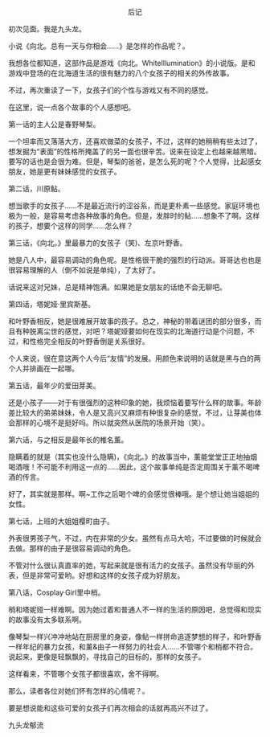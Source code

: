 <p align="center">后记</p>

初次见面。我是九头龙。

小说《向北。总有一天与你相会……》是怎样的作品呢？。

我想各位都知道，这部作品是游戏《向北。WhiteIllumination》的小说版。是和游戏中登场的在北海道生活的很有魅力的八个女孩子的相关的外传故事。

不过，再次重读了一下，女孩子们的个性与游戏又有不同的感觉。

在这里，说一点各个故事的个人感想吧。

第一话的主人公是春野琴梨。

一个坦率而又落落大方，还喜欢做菜的女孩子，不过，这样的她稍稍有些太过了，想发掘为“表面”的性格所掩盖了的另一面也很辛苦。说来在设定上也越来越黑暗。要写的话也是会很为难。但是，琴梨的爸爸，是怎么死的呢？个人觉得，比起感女朋友，她是更有妹妹感觉的女孩子。

第二话，川原鲇。

想当歌手的女孩子……不是最近流行的涩谷系，而是更朴素一些感觉。家庭环境也极为一般，是容易考虑各种故事的角色。但是，发胖时的鲇……想象不了啊。这样的孩子，想要个这样的同学……怎么样？

第三话，《向北。》里最暴力的女孩子（笑)、左京叶野香。

她是八人中，最容易调动的角色呢。是性格很干脆的强烈的行动派。哥哥达也也是很容易理解的人（倒不如说是单纯），了太好了。

话说来这对兄妹，总是精神饱满。如果她是女朋友的话绝不会无聊吧。

第四话，塔妮娅·里宾斯基。

和叶野香相反，她是很难展开故事的孩子。总之，神秘的带着谜团的部分很多，而且有种脱离尘世的感觉，对吧？塔妮娅要如何在现实的北海道行动是个问题，不过，和性格完全相反的叶野香倒是关系很好。

个人来说，很在意这两个人今后“友情”的发展。用颜色来说明的话就是黑与白的两个人并排画在一起哪。

第五话，最年少的爱田芽美。

还是小孩子——对于有很强烈的这种印象的她，我烦恼着要写什么样的故事。年龄差比较大的弟弟妹妹，令人是又高兴又麻烦有种很复杂的感觉，不过，让芽美也体会那样的心境不是挺好吗。所以就突然从医院的场景开始（笑）。

第六话，与之相反是最年长的椎名薰。

隐瞒着的就是（其实也没什么隐瞒)，《向北。》的故事当中，薰能堂堂正正地抽烟喝酒哦！不可能不利用这一点的……因此，这个故事单纯是否定周围关于薰不喝啤酒的传言。

好了，其实就是那样。啊~工作之后喝个啤的会感觉很棒哦。是个想让她当姐姐的女性。

第七话，上班的大姐姐樱町由子。

外表很男孩子气，不过，内在非常的少女。虽然有点马大哈，不过要做的时候就会去做。那样的由子是很容易调动的角色。

不管对什么很认真直率的她，写起来就是很有活力的女孩子。虽然没有华丽的外表，但是非常可爱哟。好想和这样的女孩子成为好朋友。

第八话，Cosplay·Girl里中梢。

梢和塔妮娅一样难啊。因为她过着和普通人不一样的生活的原因吧，总觉得和现实的故事没有太多联系啊。

像琴梨一样兴冲冲地站在厨房里的身姿，像鲇一样拼命追逐梦想的样子，和叶野香一样年纪的暴力女孩，和薰&由子一样努力的社会人……不管哪个和梢都不符合。说起来，更像是轻飘飘的，寻找自己的目标的，那样的女孩子。

这样看来，不管哪个女孩子都很喜欢，舍不得啊。

那么，读者各位对她们怀有怎样的心情呢？。

要是想说能和这些可爱的女孩子们再次相会的话就再高兴不过了。

九头龙郁流

